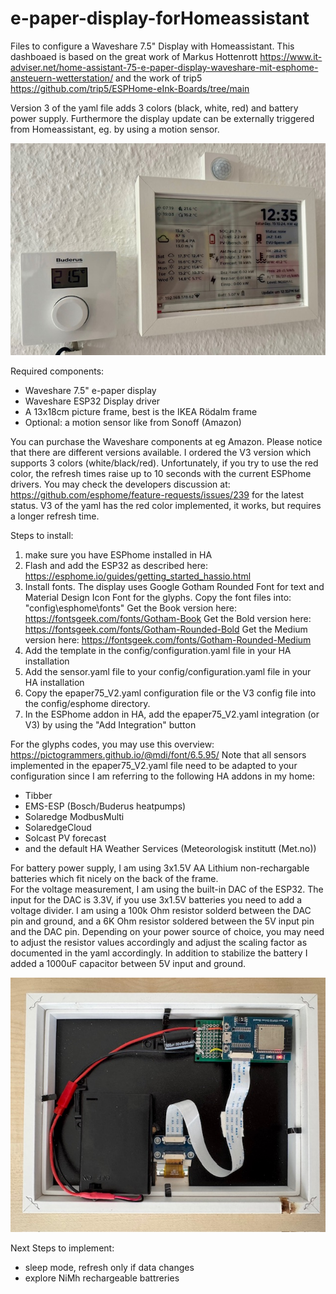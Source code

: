 # e-paper-display-forHomeassistant
Files to configure a Waveshare 7.5" Display with Homeassistant.
This dashboaed is based on the great work of Markus Hottenrott https://www.it-adviser.net/home-assistant-75-e-paper-display-waveshare-mit-esphome-ansteuern-wetterstation/ and the work of trip5 https://github.com/trip5/ESPHome-eInk-Boards/tree/main

Version 3 of the yaml file adds 3 colors (black, white, red) and battery power supply. Furthermore the display update can be externally triggered from Homeassistant, eg. by using a motion sensor.

![Waveshare e-Paper Display with motion sensor](https://github.com/mtbsteve/e-paper-display-forHomeassistant/blob/main/IMG_1144.jpg)

Required components:
- Waveshare 7.5" e-paper display
- Waveshare ESP32 Display driver
- A 13x18cm picture frame, best is the IKEA Rödalm frame
- Optional: a motion sensor like from Sonoff (Amazon)

You can purchase the Waveshare components at eg Amazon. Please notice that there are different versions available.
I ordered the V3 version which supports 3 colors (white/black/red). Unfortunately, if you try to use the red color, the refresh times raise up to 10 seconds with the current ESPhome drivers. You may check the developers discussion at: https://github.com/esphome/feature-requests/issues/239 for the latest status. V3 of the yaml has the red color implemented, it works, but requires a longer refresh time.

Steps to install:
1. make sure you have ESPhome installed in HA
2. Flash and add the ESP32 as described here: https://esphome.io/guides/getting_started_hassio.html
3. Install fonts. The display uses Google Gotham Rounded Font for text and Material Design Icon Font for the glyphs. Copy the font files into:  "config\esphome\fonts"
   Get the Book version here: https://fontsgeek.com/fonts/Gotham-Book
   Get the Bold version here: https://fontsgeek.com/fonts/Gotham-Rounded-Bold
   Get the Medium version here: https://fontsgeek.com/fonts/Gotham-Rounded-Medium
5. Add the template in the config/configuration.yaml file in your HA installation
6. Add the sensor.yaml file to your config/configuration.yaml file in your HA installation
7. Copy the epaper75_V2.yaml configuration file or the V3 config file into the config/esphome directory.
8. In the ESPhome addon in HA, add the epaper75_V2.yaml integration (or V3) by using the "Add Integration" button

For the glyphs codes, you may use this overview: https://pictogrammers.github.io/@mdi/font/6.5.95/
Note that all sensors implemented in the epaper75_V2.yaml file need to be adapted to your configuration since I am referring to the following HA addons in my home:
- Tibber
- EMS-ESP (Bosch/Buderus heatpumps)
- Solaredge ModbusMulti
- SolaredgeCloud
- Solcast PV forecast
- and the default HA Weather Services (Meteorologisk institutt (Met.no))

For battery power supply, I am using 3x1.5V AA Lithium non-rechargable batteries which fit nicely on the back of the frame.  
For the voltage measurement, I am using the built-in DAC of the ESP32. The input for the DAC is 3.3V, if you use 3x1.5V batteries you need to add a voltage divider.
I am using a 100k Ohm resistor solderd between the DAC pin and ground, and a 6K Ohm resistor soldered between the 5V input pin and the DAC pin.
Depending on your power source of choice, you may need to adjust the resistor values accordingly and adjust the scaling factor as documented in the yaml accordingly.
In addition to stabilize the battery I added a 1000uF capacitor between 5V input and ground.

![Backside with battery power supply](https://github.com/mtbsteve/e-paper-display-forHomeassistant/blob/main/IMG_1143.jpg)

Next Steps to implement:
- sleep mode, refresh only if data changes
- explore NiMh rechargeable battreries

